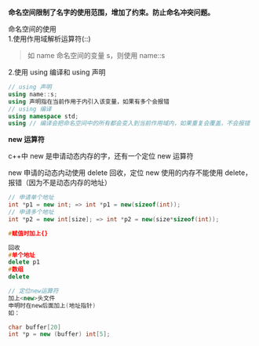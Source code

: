 **命名空间限制了名字的使用范围，增加了约束。防止命名冲突问题。**

命名空间的使用  
1.使用作用域解析运算符(::)

> 如 name 命名空间的变量 s，则使用 name::s

2.使用 using 编译和 using 声明

```cpp
// using 声明
using name::s;
using 声明指在当前作用于内引入该变量，如果有多个会报错
// using 编译
using namespace std;
using // 编译会把命名空间中的所有都会变入到当前作用域内，如果重复会覆盖，不会报错
```

**new 运算符**

c++中 new 是申请动态内存的字，还有一个定位 new 运算符

new 申请的动态内动使用 delete 回收，定位 new 使用的内存不能使用 delete，报错（因为不是动态内存的地址）

```cpp
// 申请单个地址
int *p1 = new int; => int *p1 = new(sizeof(int));
// 申请多个地址
int *p2 = new int[size]; => int *p2 = new(size*sizeof(int));

#赋值时加上{}

回收
#单个地址
delete p1
#数组
delete
```

```cpp
// 定位new运算符
加上<new>头文件
申明时在new后面加上(地址指针)
如：

char buffer[20]
int *p = new (buffer) int[5];
```

